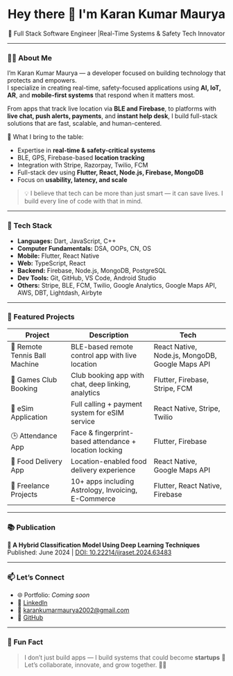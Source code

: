<h1 align="center">Hey there 👋 I'm Karan Kumar Maurya</h1>
<p align="center">
  🚀 Full Stack Software Engineer |Real-Time Systems & Safety Tech Innovator
</p>

---

### 👨‍💻 About Me

I’m Karan Kumar Maurya — a developer focused on building technology that protects and empowers.  
I specialize in creating real-time, safety-focused applications using **AI, IoT, AR**, and **mobile-first systems** that respond when it matters most.

From apps that track live location via **BLE and Firebase**, to platforms with **live chat, push alerts, payments**, and **instant help desk**, I build full-stack solutions that are fast, scalable, and human-centered.

🧠 What I bring to the table:
- Expertise in **real-time & safety-critical systems**
- BLE, GPS, Firebase-based **location tracking**
- Integration with Stripe, Razorpay, Twilio, FCM
- Full-stack dev using **Flutter, React, Node.js, Firebase, MongoDB**
- Focus on **usability, latency, and scale**

> 💡 I believe that tech can be more than just smart — it can save lives. I build every line of code with that in mind.

---

### 🔧 Tech Stack

- **Languages:** Dart, JavaScript, C++  
- **Computer Fundamentals:** DSA, OOPs, CN, OS  
- **Mobile:** Flutter, React Native  
- **Web:** TypeScript, React  
- **Backend:** Firebase, Node.js, MongoDB, PostgreSQL  
- **Dev Tools:** Git, GitHub, VS Code, Android Studio  
- **Others:** Stripe, BLE, FCM, Twilio, Google Analytics, Google Maps API, AWS, DBT, Lightdash, Airbyte

---

### 🚀 Featured Projects

| Project | Description | Tech |
|--------|-------------|------|
| 🎾 Remote Tennis Ball Machine | BLE-based remote control app with live location | React Native, Node.js, MongoDB, Google Maps API |
| 📆 Games Club Booking | Club booking app with chat, deep linking, analytics | Flutter, Firebase, Stripe, FCM |
| 📡 eSim Application | Full calling + payment system for eSIM service | React Native, Stripe, Twilio |
| 🕒 Attendance App | Face & fingerprint-based attendance + location locking | Flutter, Firebase |
| 🍔 Food Delivery App | Location-enabled food delivery experience | React Native, Google Maps API |
| 🎲 Freelance Projects | 10+ apps including Astrology, Invoicing, E-Commerce | Flutter, React Native, Firebase |

---

### 📚 Publication

**🧠 A Hybrid Classification Model Using Deep Learning Techniques**  
Published: June 2024 | [DOI: 10.22214/ijraset.2024.63483](https://doi.org/10.22214/ijraset.2024.63483)

---

### 📫 Let’s Connect

- 🌐 Portfolio: _Coming soon_  
- 🔗 [LinkedIn](https://www.linkedin.com/in/karan-kumar-maurya-841666270/)  
- 📧 karankumarmaurya2002@gmail.com  
- 🐙 [GitHub](https://github.com/KaranKumarMaurya)

---

### 🧠 Fun Fact

> I don’t just build apps — I build systems that could become **startups** 🚀  
Let’s collaborate, innovate, and grow together. 💼💡
